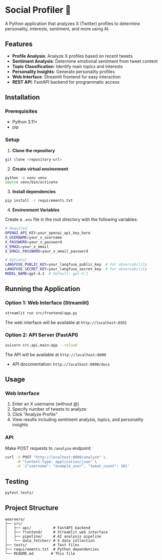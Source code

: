 # Social Profiler 🤖

A Python application that analyzes X (Twitter) profiles to determine personality, interests, sentiment, and more using AI.

## Features

- **Profile Analysis**: Analyze X profiles based on recent tweets
- **Sentiment Analysis**: Determine emotional sentiment from tweet content
- **Topic Classification**: Identify main topics and interests
- **Personality Insights**: Generate personality profiles
- **Web Interface**: Streamlit frontend for easy interaction
- **REST API**: FastAPI backend for programmatic access

## Installation

### Prerequisites

- Python 3.11+
- pip

### Setup

1. **Clone the repository**
```bash
git clone <repository-url>
```

2. **Create virtual environment**
```bash
python -m venv venv
source venv/bin/activate  
```

3. **Install dependencies**
```bash
pip install -r requirements.txt
```

4. **Environment Variables**

Create a `.env` file in the root directory with the following variables:

```bash
# Required
OPENAI_API_KEY=your_openai_api_key_here
X_USERNAME=your_x_username
X_PASSWORD=your_x_password
X_EMAIL=your_x_email
X_EMAIL_PASSWORD=your_x_email_password

# Optional
LANGFUSE_PUBLIC_KEY=your_langfuse_public_key  # For observability
LANGFUSE_SECRET_KEY=your_langfuse_secret_key  # For observability
MODEL_NAME=gpt-4.1  # Default: gpt-4.1
```

## Running the Application

### Option 1: Web Interface (Streamlit)

```bash
streamlit run src/frontend/app.py
```

The web interface will be available at `http://localhost:8501`

### Option 2: API Server (FastAPI)

```bash
uvicorn src.api.main:app --reload
```

The API will be available at `http://localhost:8000`
- API documentation: `http://localhost:8000/docs`

## Usage

### Web Interface
1. Enter an X username (without @)
2. Specify number of tweets to analyze
3. Click "Analyze Profile"
4. View results including sentiment analysis, topics, and personality insights

### API
Make POST requests to `/analyze` endpoint:

```bash
curl -X POST "http://localhost:8000/analyze" \
     -H "Content-Type: application/json" \
     -d '{"username": "example_user", "tweet_count": 10}'
```

## Testing

```bash
pytest tests/
```

## Project Structure

```
weareera/
├── src/
│   ├── api/          # FastAPI backend
│   ├── frontend/     # Streamlit web interface
│   ├── pipeline/     # AI analysis pipeline
│   └── data_fetcher/ # X data collection
├── tests/            # Test files
├── requirements.txt  # Python dependencies
└── README.md        # This file
``` 